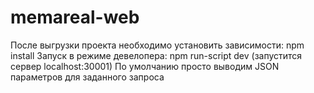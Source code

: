# memareal-web
После выгрузки проекта необходимо установить зависимости: npm install
Запуск в режиме девелопера: npm run-script dev (запустится сервер localhost:30001)
По умолчанию просто выводим JSON параметров для заданного запроса
